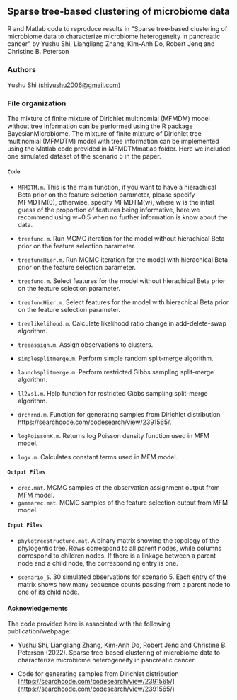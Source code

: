 ## Sparse tree-based clustering of microbiome data
R and Matlab code to reproduce results in "Sparse tree-based clustering of microbiome data to characterize microbiome heterogeneity in pancreatic cancer" by Yushu Shi, Liangliang Zhang, Kim-Anh Do, Robert Jenq and Christine B. Peterson

### Authors
Yushu Shi (shiyushu2006@gmail.com)

### File organization

The mixture of finite mixture of Dirichlet multinomial (MFMDM) model without tree information can be performed using the R package BayesianMicrobiome. The mixture of finite mixture of Dirichlet tree multinomial (MFMDTM) model with tree information can be implemented using the Matlab code provided in MFMDTMmatlab folder. Here we included one simulated dataset of the scenario 5 in the paper. 

#### `Code`

- `MFMDTM.m`. This is the main function, if you want to have a hierachical Beta prior on the feature selection parameter, please specify MFMDTM(0), otherwise, specify MFMDTM(w), where w is the intial guess of the proportion of features being informative, here we recommend using w=0.5 when no further information is know about the data.

- `treefunc.m`. Run MCMC iteration for the model without hierachical Beta prior on the 
feature selection parameter.

- `treefuncHier.m`. Run MCMC iteration for the model with hierachical Beta prior on the feature selection parameter.

- `treefunc.m`. Select features for the model without hierachical Beta prior on the 
feature selection parameter.

- `treefuncHier.m`. Select features for the model with hierachical Beta prior on the feature selection parameter.

- `treelikelihood.m`. Calculate likelihood ratio change in add-delete-swap algorithm.

- `treeassign.m`. Assign observations to clusters.

- `simplesplitmerge.m`. Perform simple random split-merge algorithm.

- `launchsplitmerge.m`. Perform restricted Gibbs sampling split-merge algorithm.

- `ll2vs1.m`. Help function for restricted Gibbs sampling split-merge algorithm.

- `drchrnd.m`. Function for generating samples from Dirichlet distribution https://searchcode.com/codesearch/view/2391565/.

- `logPoissonK.m`. Returns log Poisson density function used in MFM model.

- `logV.m`. Calculates constant terms used in MFM model.
#### `Output Files`

- `crec.mat`. MCMC samples of the observation assignment output from MFM model.
- `gammarec.mat`. MCMC samples of the feature selection output from MFM model.
#### `Input Files`
- `phylotreestructure.mat`. A binary matrix showing the topology of the phylogentic tree. Rows correspond to all parent nodes, while columns correspond to children nodes. If there is a linkage between a parent node and a child node, the corresponding entry is one.

- `scenario_5`. 30 simulated observations for scenario 5. Each entry of the matrix shows how many sequence counts passing from a parent node to one of its child node.

#### Acknowledgements

The code provided here is associated with the following publication/webpage:

- Yushu Shi, Liangliang Zhang, Kim-Anh Do, Robert Jenq and Christine B. Peterson (2022). Sparse tree-based clustering of microbiome data to characterize microbiome heterogeneity in pancreatic cancer. 

- Code for generating samples from Dirichlet distribution [https://searchcode.com/codesearch/view/2391565/](https://searchcode.com/codesearch/view/2391565/)


